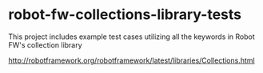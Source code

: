# robot-fw-collections-library-tests

This project includes example test cases utilizing all the keywords in Robot FW's collection library

http://robotframework.org/robotframework/latest/libraries/Collections.html

